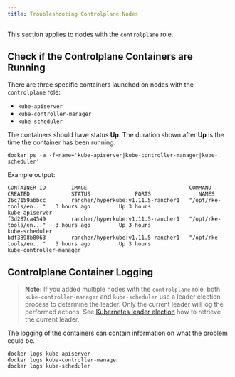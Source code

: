 ```yaml
---
title: Troubleshooting Controlplane Nodes
---
```


This section applies to nodes with the `controlplane` role.

## Check if the Controlplane Containers are Running

There are three specific containers launched on nodes with the `controlplane` role:

* `kube-apiserver`
* `kube-controller-manager`
* `kube-scheduler`

The containers should have status **Up**. The duration shown after **Up** is the time the container has been running.

```
docker ps -a -f=name='kube-apiserver|kube-controller-manager|kube-scheduler'
```

Example output:
```
CONTAINER ID        IMAGE                                COMMAND                  CREATED             STATUS              PORTS               NAMES
26c7159abbcc        rancher/hyperkube:v1.11.5-rancher1   "/opt/rke-tools/en..."   3 hours ago         Up 3 hours                              kube-apiserver
f3d287ca4549        rancher/hyperkube:v1.11.5-rancher1   "/opt/rke-tools/en..."   3 hours ago         Up 3 hours                              kube-scheduler
bdf3898b8063        rancher/hyperkube:v1.11.5-rancher1   "/opt/rke-tools/en..."   3 hours ago         Up 3 hours                              kube-controller-manager
```

## Controlplane Container Logging

> **Note:** If you added multiple nodes with the `controlplane` role, both `kube-controller-manager` and `kube-scheduler` use a leader election process to determine the leader. Only the current leader will log the performed actions. See [Kubernetes leader election](../other-troubleshooting-tips/kubernetes-resources.md#kubernetes-leader-election) how to retrieve the current leader.

The logging of the containers can contain information on what the problem could be.

```
docker logs kube-apiserver
docker logs kube-controller-manager
docker logs kube-scheduler
```